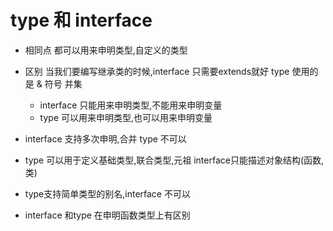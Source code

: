 # type 和 interface
- 相同点
    都可以用来申明类型,自定义的类型

- 区别
    当我们要编写继承类的时候,interface 只需要extends就好
    type 使用的是 & 符号 并集
    - interface 只能用来申明类型,不能用来申明变量
    - type 可以用来申明类型,也可以用来申明变量

- interface 支持多次申明,合并
    type 不可以

- type 可以用于定义基础类型,联合类型,元祖
    interface只能描述对象结构(函数,类)

- type支持简单类型的别名,interface 不可以

- interface 和type 在申明函数类型上有区别